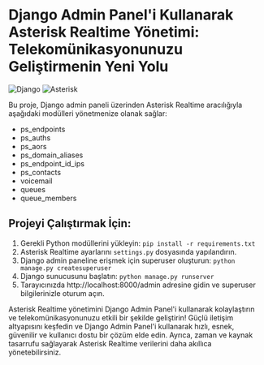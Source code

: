 # Django Admin Panel'i Kullanarak Asterisk Realtime Yönetimi: Telekomünikasyonunuzu Geliştirmenin Yeni Yolu

![Django](https://img.shields.io/badge/Django-3.2-green)
![Asterisk](https://img.shields.io/badge/Asterisk-20.0-blue)


Bu proje, Django admin paneli üzerinden Asterisk Realtime aracılığıyla aşağıdaki modülleri yönetmenize olanak sağlar:

- ps_endpoints
- ps_auths
- ps_aors
- ps_domain_aliases
- ps_endpoint_id_ips
- ps_contacts
- voicemail
- queues
- queue_members


## Projeyi Çalıştırmak İçin:

1. Gerekli Python modüllerini yükleyin: `pip install -r requirements.txt`
2. Asterisk Realtime ayarlarını `settings.py` dosyasında yapılandırın.
3. Django admin paneline erişmek için superuser oluşturun: `python manage.py createsuperuser`
4. Django sunucusunu başlatın: `python manage.py runserver`
5. Tarayıcınızda http://localhost:8000/admin adresine gidin ve superuser bilgilerinizle oturum açın.

Asterisk Realtime yönetimini Django Admin Panel'i kullanarak kolaylaştırın ve telekomünikasyonunuzu etkili bir şekilde geliştirin! Güçlü iletişim altyapısını keşfedin ve Django Admin Panel'i kullanarak hızlı, esnek, güvenilir ve kullanıcı dostu bir çözüm elde edin. Ayrıca, zaman ve kaynak tasarrufu sağlayarak Asterisk Realtime verilerini daha akıllıca yönetebilirsiniz.
